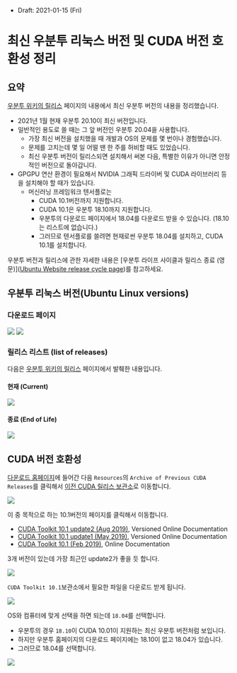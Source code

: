 * Draft: 2021-01-15 (Fri)

# 최신 우분투 리눅스 버전 및 CUDA 버전 호환성 정리

## 요약

[우분투 위키의 릴리스](https://wiki.ubuntu.com/Releases) 페이지의 내용에서 최신 우분투 버전의 내용을 정리했습니다.

* 2021년 1월 현재 우분투 20.10이 최신 버전입니다.
* 일반적인 용도로 쓸 때는 그 앞 버전인 우분투 20.04을 사용합니다.
  * 가장 최신 버전을 설치했을 때 개발과 OS의 문제를 몇 번이나 경험했습니다.
  * 문제를 고치는데 몇 일 어떨 땐 한 주를 허비할 때도 있었습니다.
  * 최신 우분투 버전이 릴리스되면 설치해서 써본 다음, 특별한 이유가 아니면 안정적인 버전으로 돌아갑니다.
* GPGPU 연산 환경이 필요해서 NVIDIA 그래픽 드라이버 및 CUDA 라이브러리 등을 설치해야 할 때가 있습니다.
  * 머신러닝 프레임워크 텐서플로는
    * CUDA 10.1버전까지 지원합니다.
    * CUDA 10.1은 우분투 18.10까지 지원합니다.
    * 우분투의 다운로드 페이지에서 18.04를 다운로드 받을 수 있습니다. (18.10는 리스트에 없습니다.)
    * 그러므로 텐서플로를 쓸려면 현재로썬 우분투 18.04를 설치하고, CUDA 10.1를 설치합니다.

우분투 버전과 릴리스에 관한 자세한 내용은 [우분투 라이프 사이클과 릴리스 종료 (영문)]([Ubuntu Website release cycle page](https://www.ubuntu.com/about/release-cycle))를 참고하세요.

## 우분투 리눅스 버전(Ubuntu Linux versions)

### 다운로드 페이지

<img src='images/ubuntu-homepage-download-recent_versions-2021-01-15.png'>

<img src='images/ubuntu-homepage-download-recent_versions-bit_torrent-2021-01-15.png'>

### 릴리스 리스트 (list of releases)

다음은 [우분투 위키의 릴리스](https://wiki.ubuntu.com/Releases) 페이지에서 발췌한 내용입니다.

#### 현재 (Current)

<img src='images/ubuntu-list_of_releases-current-2021-01-15.png'>

#### 종료 (End of Life)

<img src='images/ubuntu-list_of_releases-end_of_life-2021-01-15.png'>

## CUDA 버전 호환성

[다운로드 홈페이지](https://developer.nvidia.com/cuda-downloads)에 들어간 다음 `Resources`의 `Archive of Previous CUDA Releases`를 클릭해서 [이전 CUDA 릴리스 보관소](https://developer.nvidia.com/cuda-toolkit-archive)로 이동합니다.

<img src='images/nvidia-cuda_toolkit_11_2_downloads.png'>

이 중 목적으로 하는 10.1버전의 페이지를 클릭해서 이동합니다.
* [CUDA Toolkit 10.1 update2 (Aug 2019)](https://developer.nvidia.com/cuda-10.1-download-archive-update2), Versioned Online Documentation
* [CUDA Toolkit 10.1 update1 (May 2019)](https://developer.nvidia.com/cuda-10.1-download-archive-update1), Versioned Online Documentation
* [CUDA Toolkit 10.1 (Feb 2019)](https://developer.nvidia.com/cuda-10.1-download-archive-base), Online Documentation

 3개 버전이 있는데 가장 최근인 update2가 좋을 듯 합니다. 

<img src='images/nvidia-cuda_toolkit_archive-2021-01-14.png'>

`CUDA Toolkit 10.1`보관소에서 필요한 파일을 다운로드 받게 됩니다.

<img src='images/nvidia-cuda_toolkit_10_1_original_archive-2021-01-14.png'>

OS와 컴퓨터에 맞게 선택을 하면 되는데 `18.04`를 선택합니다.

* 우분투의 경우 `18.10`이 CUDA 10.01이 지원하는 최신 우분투 버전처럼 보입니다.
* 하지만 우분투 홈페이지의 다운로드 페이지에는 18.10이 없고 18.04가 있습니다.
* 그러므로 18.04를 선택합니다.

<img src='images/nvidia-cuda_toolkit_10_1_original_archive-select_target_platform-2021-01-14.png'>

